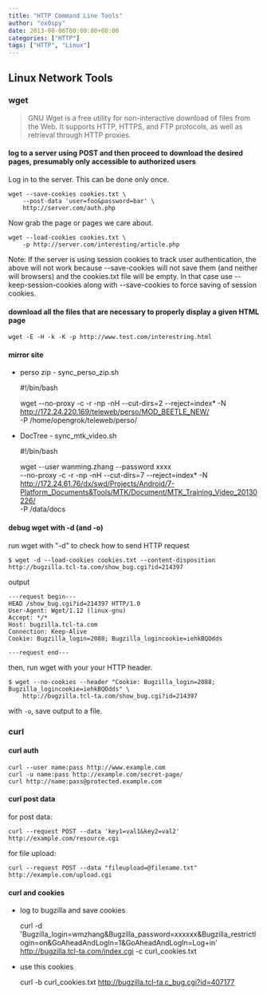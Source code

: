 ```yaml
---
title: "HTTP Command Line Tools"
author: "ox0spy"
date: 2013-08-06T00:00:00+08:00
categories: ["HTTP"]
tags: ["HTTP", "Linux"]
---
```


## Linux Network Tools

### wget

>GNU Wget is a free utility for non-interactive download of files from
the Web.  It supports HTTP, HTTPS, and FTP protocols, as well as
retrieval through HTTP proxies.

#### log to a server using POST and then proceed to download the desired pages, presumably only accessible to authorized users

Log in to the server.  This can be done only once.

    wget --save-cookies cookies.txt \
        --post-data 'user=foo&password=bar' \
        http://server.com/auth.php

Now grab the page or pages we care about.

    wget --load-cookies cookies.txt \
        -p http://server.com/interesting/article.php

Note: If the server is using session cookies to track user
authentication, the above will not work because --save-cookies will
not save them (and neither will browsers) and the cookies.txt file
will be empty.  In that case use --keep-session-cookies along with
--save-cookies to force saving of session cookies.

#### download all the files that are necessary to properly display a given HTML page

    wget -E -H -k -K -p http://www.test.com/interestring.html

#### mirror site

* perso zip - sync_perso_zip.sh

    #!/bin/bash

    wget --no-proxy -c -r  -np  -nH --cut-dirs=2 --reject=index* -N \
        http://172.24.220.169/teleweb/perso/MOD_BEETLE_NEW/ \
        -P /home/opengrok/teleweb/perso/

* DocTree - sync_mtk_video.sh

    #!/bin/bash

    wget --user wanming.zhang --password xxxx \
        --no-proxy -c -r -np  -nH --cut-dirs=7 --reject=index* -N \
        http://172.24.61.76/dx/swd/Projects/Android/7-Platform_Documents&Tools/MTK/Document/MTK_Training_Video_20130226/ \
        -P /data/docs

#### debug wget with -d (and -o)

run wget with "-d" to check how to send HTTP request

    $ wget -d --load-cookies cookies.txt --content-disposition http://bugzilla.tcl-ta.com/show_bug.cgi?id=214397

output

    ---request begin---
    HEAD /show_bug.cgi?id=214397 HTTP/1.0
    User-Agent: Wget/1.12 (linux-gnu)
    Accept: */*
    Host: bugzilla.tcl-ta.com
    Connection: Keep-Alive
    Cookie: Bugzilla_login=2088; Bugzilla_logincookie=iehkBQOdds

    ---request end---

then, run wget with your your HTTP header.

    $ wget --no-cookies --header "Cookie: Bugzilla_login=2088; Bugzilla_logincookie=iehkBQOdds" \
        http://bugzilla.tcl-ta.com/show_bug.cgi?id=214397

with `-o`, save output to a file.

### curl

#### curl auth

    curl --user name:pass http://www.example.com
    curl -u name:pass http://example.com/secret-page/
    curl http://name:pass@protected.example.com

#### curl post data

for post data:

    curl --request POST --data 'key1=val1&key2=val2' http://example.com/resource.cgi

for file upload:

    curl --request POST --data "fileupload=@filename.txt" http://example.com/upload.cgi

#### curl and cookies

* log to bugzilla and save cookies

    curl -d 'Bugzilla_login=wmzhang&Bugzilla_password=xxxxxx&Bugzilla_restrictlogin=on&GoAheadAndLogIn=1&GoAheadAndLogIn=Log+in' http://bugzilla.tcl-ta.com/index.cgi -c curl_cookies.txt

* use this cookies

    curl -b curl_cookies.txt http://bugzilla.tcl-ta.c_bug.cgi?id=407177
